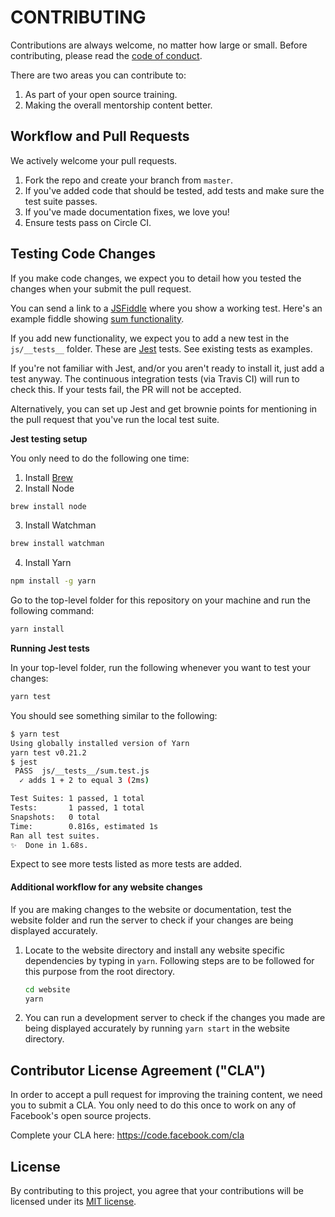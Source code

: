 # CONTRIBUTING

Contributions are always welcome, no matter how large or small. Before contributing, please read the [code of conduct](CODE_OF_CONDUCT.md).

There are two areas you can contribute to:

1. As part of your open source training.
1. Making the overall mentorship content better.

## Workflow and Pull Requests

We actively welcome your pull requests.

1. Fork the repo and create your branch from `master`.
1. If you've added code that should be tested, add tests and make sure the test suite passes.
1. If you've made documentation fixes, we love you!
1. Ensure tests pass on Circle CI.

## Testing Code Changes

If you make code changes, we expect you to detail how you tested the changes when your submit the pull request.

You can send a link to a [JSFiddle](https://jsfiddle.net/) where you show a working test. Here's an example fiddle showing [sum functionality](https://jsfiddle.net/caabernathy/5mz4qusa/).

If you add new functionality, we expect you to add a new test in the `js/__tests__` folder. These are [Jest](http://facebook.github.io/jest/) tests. See existing tests as examples.

If you're not familiar with Jest, and/or you aren't ready to install it, just add a test anyway. The continuous integration tests (via Travis CI) will run to check this. If your tests fail, the PR will not be accepted.

Alternatively, you can set up Jest and get brownie points for mentioning in the pull request that you've run the local test suite.

**Jest testing setup**

You only need to do the following one time:

1. Install [Brew](http://brew.sh/)
2. Install Node
```sh
brew install node
```
3. Install Watchman
```sh
brew install watchman
```
4. Install Yarn
```sh
npm install -g yarn
```


Go to the top-level folder for this repository on your machine and run the following command:

```sh
yarn install
```

**Running Jest tests**

In your top-level folder, run the following whenever you want to test your changes:

```sh
yarn test
```
You should see something similar to the following:

```sh
$ yarn test
Using globally installed version of Yarn
yarn test v0.21.2
$ jest
 PASS  js/__tests__/sum.test.js
  ✓ adds 1 + 2 to equal 3 (2ms)

Test Suites: 1 passed, 1 total
Tests:       1 passed, 1 total
Snapshots:   0 total
Time:        0.816s, estimated 1s
Ran all test suites.
✨  Done in 1.68s.
```
Expect to see more tests listed as more tests are added.

#### Additional workflow for any website changes

If you are making changes to the website or documentation, test the website
folder and run the server to check if your changes are being displayed
accurately.

1. Locate to the website directory and install any website specific dependencies
   by typing in `yarn`. Following steps are to be followed for this purpose from
   the root directory.
   ```sh
   cd website
   yarn
   ```
2. You can run a development server to check if the changes you made are being
   displayed accurately by running `yarn start` in the website directory.

## Contributor License Agreement ("CLA")
In order to accept a pull request for improving the training content, we need you to
submit a CLA. You only need to do this once to work on any of Facebook's open source
projects.

Complete your CLA here: <https://code.facebook.com/cla>

## License

By contributing to this project, you agree that your contributions will be licensed under its [MIT license](LICENSE).
